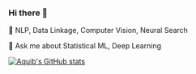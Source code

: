 ### Hi there 👋

<!--
**aquibjaved/aquibjaved** is a ✨ _special_ ✨ repository because its `README.md` (this file) appears on your GitHub profile. -->



🔭 NLP, Data Linkage, Computer Vision, Neural Search


💬 Ask me about Statistical ML, Deep Learning


[![Aquib's GitHub stats](https://github-readme-stats.vercel.app/api?username=aquibjaved&count_private=true)](https://github.com/anuraghazra/github-readme-stats)

